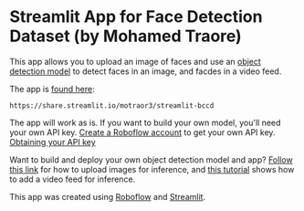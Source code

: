 # Streamlit App for Face Detection Dataset (by Mohamed Traore)

This app allows you to upload an image of faces and use an [object detection model](https://models.roboflow.com/object-detection) to detect faces in an image, and facdes in a video feed.

The app is [found here](https://share.streamlit.io/motraor3/streamlit-bccd):
```
https://share.streamlit.io/motraor3/streamlit-bccd
```

The app will work as is. If you want to build your own model, you'll need your own API key. [Create a Roboflow account](https://app.roboflow.com) to get your own API key. [Obtaining your API key](https://docs.roboflow.com/rest-api#obtaining-your-api-key)

Want to build and deploy your own object detection model and app? [Follow this link](https://blog.streamlit.io/how-to-use-roboflow-and-streamlit-to-visualize-object-detection-output/) for how to upload images for inference, and [this tutorial](https://www.youtube.com/watch?v=w4fgZg-jb28) shows how to add a video feed for inference.

This app was created using [Roboflow](https://roboflow.com) and [Streamlit](https://streamlit.io/).
